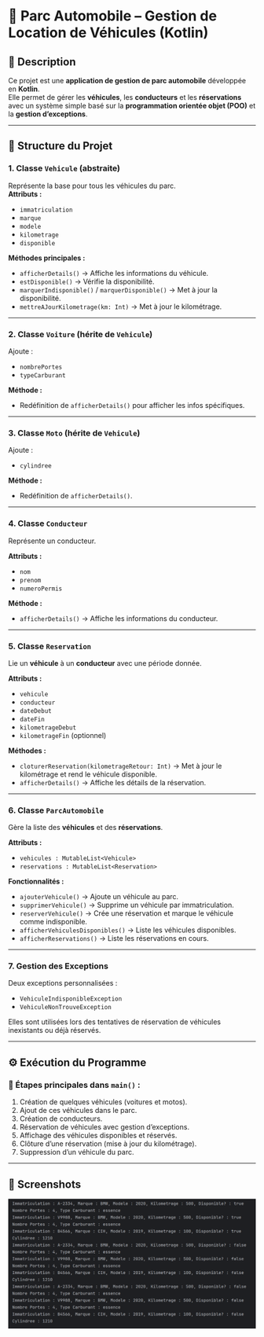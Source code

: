 # 🚗 Parc Automobile – Gestion de Location de Véhicules (Kotlin)

## 📘 Description
Ce projet est une **application de gestion de parc automobile** développée en **Kotlin**.  
Elle permet de gérer les **véhicules**, les **conducteurs** et les **réservations** avec un système simple basé sur la **programmation orientée objet (POO)** et la **gestion d’exceptions**.

---

## 🧱 Structure du Projet

### 1. Classe `Vehicule` (abstraite)
Représente la base pour tous les véhicules du parc.  
**Attributs :**
- `immatriculation`
- `marque`
- `modele`
- `kilometrage`
- `disponible`

**Méthodes principales :**
- `afficherDetails()` → Affiche les informations du véhicule.  
- `estDisponible()` → Vérifie la disponibilité.  
- `marquerIndisponible()` / `marquerDisponible()` → Met à jour la disponibilité.  
- `mettreAJourKilometrage(km: Int)` → Met à jour le kilométrage.

---

### 2. Classe `Voiture` (hérite de `Vehicule`)
Ajoute :
- `nombrePortes`
- `typeCarburant`

**Méthode :**
- Redéfinition de `afficherDetails()` pour afficher les infos spécifiques.

---

### 3. Classe `Moto` (hérite de `Vehicule`)
Ajoute :
- `cylindree`

**Méthode :**
- Redéfinition de `afficherDetails()`.

---

### 4. Classe `Conducteur`
Représente un conducteur.

**Attributs :**
- `nom`
- `prenom`
- `numeroPermis`

**Méthode :**
- `afficherDetails()` → Affiche les informations du conducteur.

---

### 5. Classe `Reservation`
Lie un **véhicule** à un **conducteur** avec une période donnée.

**Attributs :**
- `vehicule`
- `conducteur`
- `dateDebut`
- `dateFin`
- `kilometrageDebut`
- `kilometrageFin` (optionnel)

**Méthodes :**
- `cloturerReservation(kilometrageRetour: Int)` → Met à jour le kilométrage et rend le véhicule disponible.  
- `afficherDetails()` → Affiche les détails de la réservation.

---

### 6. Classe `ParcAutomobile`
Gère la liste des **véhicules** et des **réservations**.

**Attributs :**
- `vehicules : MutableList<Vehicule>`
- `reservations : MutableList<Reservation>`

**Fonctionnalités :**
- `ajouterVehicule()` → Ajoute un véhicule au parc.  
- `supprimerVehicule()` → Supprime un véhicule par immatriculation.  
- `reserverVehicule()` → Crée une réservation et marque le véhicule comme indisponible.  
- `afficherVehiculesDisponibles()` → Liste les véhicules disponibles.  
- `afficherReservations()` → Liste les réservations en cours.

---

### 7. Gestion des Exceptions
Deux exceptions personnalisées :
- `VehiculeIndisponibleException`
- `VehiculeNonTrouveException`

Elles sont utilisées lors des tentatives de réservation de véhicules inexistants ou déjà réservés.

---

## ⚙️ Exécution du Programme

### 🧩 Étapes principales dans `main()` :
1. Création de quelques véhicules (voitures et motos).  
2. Ajout de ces véhicules dans le parc.  
3. Création de conducteurs.  
4. Réservation de véhicules avec gestion d’exceptions.  
5. Affichage des véhicules disponibles et réservés.  
6. Clôture d’une réservation (mise à jour du kilométrage).  
7. Suppression d’un véhicule du parc.

---


## 📸 Screenshots
![Homepage Screenshot](console.png)